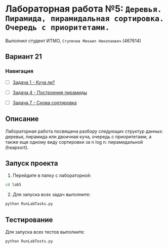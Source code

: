 # Лабораторная работа №5: `Деревья. Пирамида, пирамидальная сортировка. Очередь с приоритетами.`
Выполнил студент ИТМО, `Ступичев Михаил Николаевич` (467614)

## Вариант 21
### Навигация

- [ ] [Задача 1 - Куча ли?](task1/README.md)
- [ ] [Задача 4 - Построение пирамиды](task2/README.md)
- [ ] [Задача 7 - Снова сортировка](task7/README.md)


## Описание
Лабораторная работа посвящена разбору следующих структур данных: деревья, пирамида или двоичная куча, очередь с приоритетами, а также еще одному
виду сортировки за n log n: пирамидальной (heapsort).

## Запуск проекта
1. Перейдите в папку с лабораторной:
```bash
cd lab5
```

2. Для запуска всех задач выполните:
```bash
python RunLabTasks.py
```


## Тестирование
Для запуска всех тестов выполните:
```bash
python RunLabTests.py
```